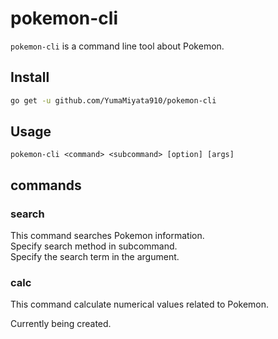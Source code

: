 # pokemon-cli
`pokemon-cli` is a command line tool about Pokemon.

## Install
```bash
go get -u github.com/YumaMiyata910/pokemon-cli
```

## Usage
```
pokemon-cli <command> <subcommand> [option] [args]
```

## commands

### search
This command searches Pokemon information.  
Specify search method in subcommand.  
Specify the search term in the argument.

### calc
This command calculate numerical values ​​related to Pokemon.

Currently being created.